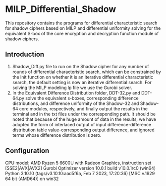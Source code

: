 # MILP_Differential_Shadow
This repository contains the programs for differential characteristic search for shadow ciphers based on MILP and differential uniformity solving for the equivalent S-box of the core encryption and decryption function module of shadow ciphers.

## Introduction
1. Shadow_Diff.py file to run on the Shadow cipher for any number of rounds of differential characteristic search, which can be constrained by the Init function on whether it is an iterative differential characteristic search, the default setting is now an iterative differential search. 
For solving the MILP modeling lp file we use the Gurobi solver.
2. In the Equivalent Difference Distribution folder, DDT-32.py and DDT-64.py solve the equivalent s-boxes, corresponding difference distributions, and difference uniformity of the Shadow-32 and Shadow-64 core modules, respectively, and finally output the results in the terminal and in the txt files under the corresponding path. It should be noted that because of the huge amount of data in the results, we have adopted the form of interlaced output of input difference-difference distribution table value-corresponding output difference, and ignored terms whose difference distribution is zero.

## Configuration
CPU model: AMD Ryzen 5 6600U with Radeon Graphics, instruction set [SSE2|AVX|AVX2]
Gurobi Optimizer version 10.0.1 build v10.0.1rc0 (win64)
Python 3.10.10 (tags/v3.10.10:aad5f6a, Feb  7 2023, 17:20:36) [MSC v.1929 64 bit (AMD64)] on win32


